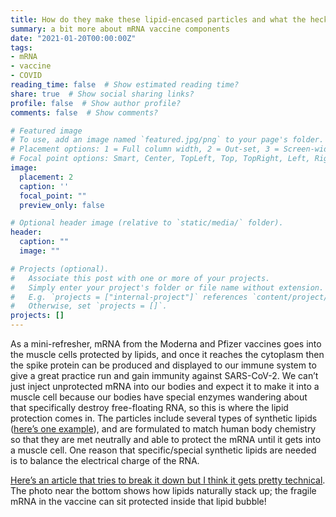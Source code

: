 ```yaml
---
title: How do they make these lipid-encased particles and what the heck are they?
summary: a bit more about mRNA vaccine components
date: "2021-01-20T00:00:00Z"
tags:
- mRNA
- vaccine
- COVID
reading_time: false  # Show estimated reading time?
share: true  # Show social sharing links?
profile: false  # Show author profile?
comments: false  # Show comments?

# Featured image
# To use, add an image named `featured.jpg/png` to your page's folder.
# Placement options: 1 = Full column width, 2 = Out-set, 3 = Screen-width
# Focal point options: Smart, Center, TopLeft, Top, TopRight, Left, Right, BottomLeft, Bottom, BottomRight
image:
  placement: 2
  caption: ''
  focal_point: ""
  preview_only: false

# Optional header image (relative to `static/media/` folder).
header:
  caption: ""
  image: ""

# Projects (optional).
#   Associate this post with one or more of your projects.
#   Simply enter your project's folder or file name without extension.
#   E.g. `projects = ["internal-project"]` references `content/project/deep-learning/index.md`.
#   Otherwise, set `projects = []`.
projects: []
---
```

As a mini-refresher, mRNA from the Moderna and Pfizer vaccines goes into the muscle cells protected by lipids, and once it reaches the cytoplasm then the spike protein can be produced and displayed to our immune system to give a great practice run and gain immunity against SARS-CoV-2. We can’t just inject unprotected mRNA into our bodies and expect it to make it into a muscle cell because our bodies have special enzymes wandering about that specifically destroy free-floating RNA, so this is where the lipid protection comes in. The particles include several types of synthetic lipids ([here’s one example](https://en.wikipedia.org/wiki/ALC-0315)), and are formulated to match human body chemistry so that they are met neutrally and able to protect the mRNA until it gets into a muscle cell. One reason that specific/special synthetic lipids are needed is to balance the electrical charge of the RNA.

[Here’s an article that tries to break it down but I think it gets pretty technical](https://blogs.sciencemag.org/pipeline/archives/2021/01/11/rna-vaccines-and-their-lipids). The photo near the bottom shows how lipids naturally stack up; the fragile mRNA in the vaccine can sit protected inside that lipid bubble!